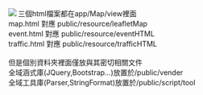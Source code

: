 <img src="http://i.imgur.com/xvSJqno.png" align="left"/>
三個html檔案都在app/Map/view裡面<br>
map.html     對應 public/resource/leafletMap<br>
event.html   對應 public/resource/eventHTML<br>
traffic.html 對應 public/resource/trafficHTML<br>
<br>
但是個別資料夾裡面僅放與其密切相關文件<br>
全域涵式庫(JQuery,Bootstrap...)放置於/public/vender<br>
全域工具庫(Parser,StringFormat)放置於/public/script/tool<br>
